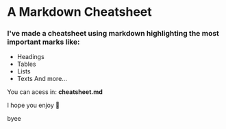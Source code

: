 # A  Markdown Cheatsheet
### I've made a cheatsheet using markdown highlighting the most important marks like:
* Headings
* Tables
* Lists
* Texts
And more...

You can acess in: **cheatsheet.md**

I hope you enjoy 🙂

byee
